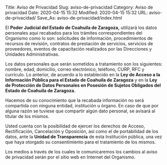 Title: Aviso de Privacidad
Slug: aviso-de-privacidad
Category: Aviso de privacidad
Date: 2020-04-15 15:32
Modified: 2020-04-15 15:32
URL: aviso-de-privacidad/
Save_As: aviso-de-privacidad/index.html

El **Poder Judicial del Estado de Coahuila de Zaragoza,** utilizará los datos
personales aquí recabados para los trámites correspondientes del Organismo como
lo son: solicitudes de información, procedimientos de recursos de revisión,
contratos de prestación de servicios, servicios de proveedores, eventos de
capacitación realizados por las Direcciones y Unidades Administrativas.

Los datos personales que serán sometidos a tratamiento son los siguientes:
nombre, edad, domicilio, correo electrónico, teléfono, CURP, RFC y currículo. Lo
anterior, de acuerdo a lo establecido en la **Ley de Acceso a la Información
Pública para el Estado de Coahuila de Zaragoza** y en la **Ley de Protección de
Datos Personales en Posesión de Sujetos Obligados del Estado de Coahuila de
Zaragoza.**

Hacemos de su conocimiento que la recabada información no será compartida con
ninguna entidad, institución u órgano. En caso de que por alguna razón se
tuviese que compartir algún dato personal, se avisará al titular de los mismos.

Usted cuenta con la posibilidad de ejercer los derechos de Acceso,
Rectificación, Cancelación y Oposición, así como el de portabilidad de los
datos, ante la **Unidad de Transparencia** de esta Institución pública,
una vez que haya otorgado su consentimiento para
el tratamiento de los mismos.

Los medios a través de los cuales le comunicaremos los cambios al aviso de
privacidad serán por el sitio web en Internet del Organismo.
